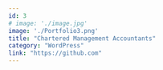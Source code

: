```yaml
---
id: 3
# image: './image.jpg'
image: './Portfolio3.png'
title: "Chartered Management Accountants"
category: "WordPress"
link: "https://github.com"
---
```


